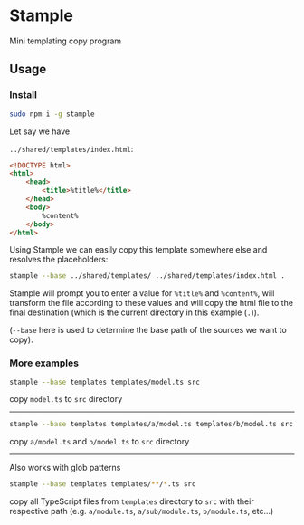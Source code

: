 # Stample

Mini templating copy program

## Usage

### Install

```bash
sudo npm i -g stample
```

Let say we have

`../shared/templates/index.html`:

```html
<!DOCTYPE html>
<html>
	<head>
		<title>%title%</title>
	</head>
	<body>
		%content%
	</body>
</html>
```

Using Stample we can easily copy this template somewhere else and resolves the placeholders:

```bash
stample --base ../shared/templates/ ../shared/templates/index.html .
```

Stample will prompt you to enter a value for `%title%` and `%content%`, will transform the file according to these values and will copy the html file to the final destination (which is the current directory in this example (`.`)).

(`--base` here is used to determine the base path of the sources we want to copy).

### More examples

```bash
stample --base templates templates/model.ts src
```

copy `model.ts` to `src` directory

---

```bash
stample --base templates templates/a/model.ts templates/b/model.ts src
```

copy `a/model.ts` and `b/model.ts` to `src` directory

---

Also works with glob patterns

```bash
stample --base templates templates/**/*.ts src
```

copy all TypeScript files from `templates` directory to `src` with their respective path (e.g. `a/module.ts`, `a/sub/module.ts`, `b/module.ts`, etc...)
